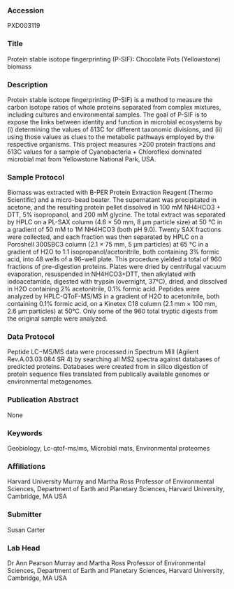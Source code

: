 ### Accession
PXD003119

### Title
Protein stable isotope fingerprinting (P-SIF): Chocolate Pots (Yellowstone) biomass

### Description
Protein stable isotope fingerprinting (P-SIF) is a method to measure the carbon isotope ratios of whole proteins separated from complex mixtures, including cultures and environmental samples. The goal of P-SIF is to expose the links between identity and function in microbial ecosystems by (i) determining the values of δ13C for different taxonomic divisions, and (ii) using those values as clues to the metabolic pathways employed by the respective organisms.  This project measures >200 protein fractions and δ13C values for a sample of Cyanobacteria + Chloroflexi dominated microbial mat from Yellowstone National Park, USA.

### Sample Protocol
Biomass was extracted with B-PER Protein Extraction Reagent (Thermo Scientific) and a micro-bead beater.  The supernatant was precipitated in acetone, and the resulting protein pellet dissolved in 100 mM NH4HCO3 + DTT, 5% isopropanol, and 200 mM glycine.  The total extract was separated by HPLC on a PL-SAX column (4.6 × 50 mm, 8 μm particle size) at 50 °C in a gradient of 50 mM to 1M NH4HCO3 (both pH 9.0).  Twenty SAX fractions were collected, and each fraction was then separated by HPLC on a Poroshell 300SBC3 column (2.1 × 75 mm, 5 μm particles) at 65 °C in a gradient of H2O to 1:1 isopropanol/acetonitrile, both containing 3% formic acid, into 48 wells of a 96-well plate.  This procedure yielded a total of 960 fractions of pre-digestion proteins.  Plates were dried by centrifugal vacuum evaporation, resuspended in NH4HCO3+DTT, then alkylated with iodoacetamide, digested with trypsin (overnight, 37°C), dried, and dissolved in H2O containing 2% acetonitrile, 0.1% formic acid. Peptides were analyzed by HPLC-QToF-MS/MS in a gradient of H2O to acetonitrile, both containing 0.1% formic acid, on a Kinetex C18 column (2.1 mm × 100 mm, 2.6 μm particles) at 50°C.  Only some of the 960 total tryptic digests from the original sample were analyzed.

### Data Protocol
Peptide LC−MS/MS data were processed in Spectrum Mill (Agilent Rev.A.03.03.084 SR 4) by searching all MS2 spectra against databases of predicted proteins. Databases were created from in silico digestion of protein sequence files translated from publically available genomes or environmental metagenomes.

### Publication Abstract
None

### Keywords
Geobiology, Lc-qtof-ms/ms, Microbial mats, Environmental proteomes

### Affiliations
Harvard University
Murray and Martha Ross Professor of Environmental Sciences, Department of Earth and Planetary Sciences, Harvard University, Cambridge, MA USA

### Submitter
Susan Carter

### Lab Head
Dr Ann Pearson
Murray and Martha Ross Professor of Environmental Sciences, Department of Earth and Planetary Sciences, Harvard University, Cambridge, MA USA


